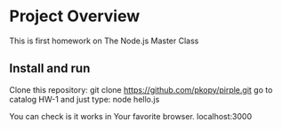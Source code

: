 # Project Overview

This is first homework on The Node.js Master Class

## Install and run

Clone this repository: git clone https://github.com/pkopy/pirple.git
go to catalog HW-1
and just type: node hello.js

You can check is it works in Your favorite browser. localhost:3000


